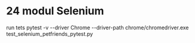 # 24 modul Selenium
run tets  pytest -v --driver Chrome --driver-path chrome/chromedriver.exe test_selenium_petfriends_pytest.py

